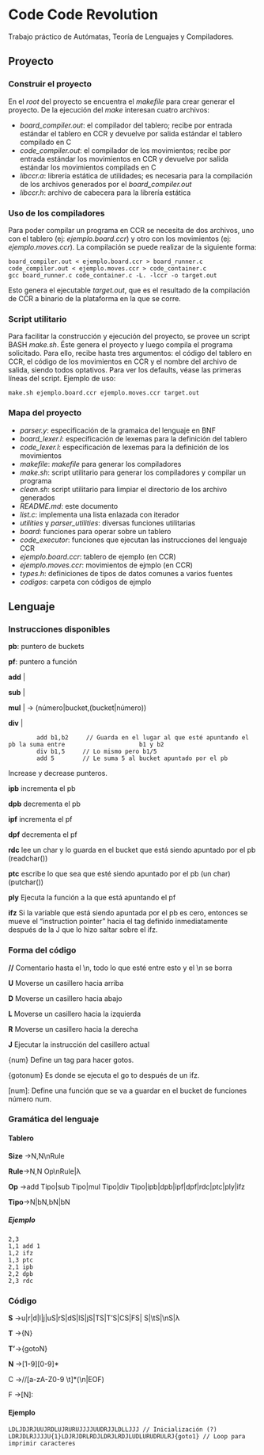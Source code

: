 # Code Code Revolution

Trabajo práctico de Autómatas, Teoría de Lenguajes y Compiladores.

## Proyecto

### Construir el proyecto

En el *root* del proyecto se encuentra el *makefile* para crear generar el proyecto.
De la ejecución del *make* interesan cuatro archivos:
* *board_compiler.out*: el compilador del tablero; recibe por entrada estándar el tablero en CCR y devuelve por salida estándar el tablero compilado en C
* *code_compiler.out*: el compilador de los movimientos; recibe por entrada estándar los movimientos en CCR y devuelve por salida estándar los movimientos compilads en C
* *libccr.a*: librería estática de utilidades; es necesaria para la compilación de los archivos generados por el *board_compiler.out*
* *libccr.h*: archivo de cabecera para la librería estática

### Uso de los compiladores

Para poder compilar un programa en CCR se necesita de dos archivos, uno con el tablero (ej: *ejemplo.board.ccr*) y otro con los movimientos (ej: *ejemplo.moves.ccr*).
La compilación se puede realizar de la siguiente forma:
```
board_compiler.out < ejemplo.board.ccr > board_runner.c
code_compiler.out < ejemplo.moves.ccr > code_container.c
gcc board_runner.c code_container.c -L. -lccr -o target.out
```

Esto genera el ejecutable *target.out*, que es el resultado de la compilación de CCR a binario de la plataforma en la que se corre.

### Script utilitario

Para facilitar la construcción y ejecución del proyecto, se provee un script BASH *make.sh*.
Éste genera el proyecto y luego compila el programa solicitado.
Para ello, recibe hasta tres argumentos: el código del tablero en CCR, el código de los movimientos en CCR y el nombre del archivo de salida, siendo todos optativos.
Para ver los defaults, véase las primeras líneas del script.
Ejemplo de uso:
```
make.sh ejemplo.board.ccr ejemplo.moves.ccr target.out
```

### Mapa del proyecto

* *parser.y*: especificación de la gramaica del lenguaje en BNF
* *board_lexer.l*: especificación de lexemas para la definición del tablero
* *code_lexer.l*: especificación de lexemas para la definición de los movimientos
* *makefile*: *makefile* para generar los compiladores
* *make.sh*: script utilitario para generar los compiladores y compilar un programa
* *clean.sh*: script utilitario para limpiar el directorio de los archivo generados
* *README.md*: este documento
* *list.c*: implementa una lista enlazada con iterador
* *utilities* y *parser_utilities*: diversas funciones utilitarias
* *board*: funciones para operar sobre un tablero
* *code_executor*: funciones que ejecutan las instrucciones del lenguaje CCR
* *ejemplo.board.ccr*: tablero de ejemplo (en CCR)
* *ejemplo.moves.ccr*: movimientos de ejmplo (en CCR)
* *types.h*: definiciones de tipos de datos comunes a varios fuentes
* *codigos*: carpeta con códigos de ejmplo

## Lenguaje

### Instrucciones disponibles
**pb**: puntero de buckets

**pf**: puntero a función


**add**    |

**sub**    |

**mul**    | -> (número|bucket,(bucket|número))

**div**    |
```
        add b1,b2     // Guarda en el lugar al que esté apuntando el pb la suma entre                     b1 y b2
        div b1,5     // Lo mismo pero b1/5
        add 5        // Le suma 5 al bucket apuntado por el pb
```

Increase y decrease punteros.

**ipb**    incrementa el pb 

**dpb**    decrementa el pb

**ipf**    incrementa el pf

**dpf**    decrementa el pf


**rdc**    lee un char y lo guarda en el bucket que está siendo apuntado por el pb (readchar())


**ptc**    escribe lo que sea que esté siendo apuntado por el pb (un char) (putchar())

**ply**    Ejecuta la función a la que está apuntando el pf

**ifz**    Si la variable que está siendo apuntada por el pb es cero, entonces se mueve el “instruction pointer” hacia el tag definido inmediatamente después de la J que lo hizo saltar sobre el ifz. 

### Forma del código

**//**    Comentario hasta el \n, todo lo que esté entre esto y el \n se borra

**U**    Moverse un casillero hacia arriba

**D**    Moverse un casillero hacia abajo

**L**    Moverse un casillero hacia la izquierda

**R**    Moverse un casillero hacia la derecha

**J**    Ejecutar la instrucción del casillero actual

{num}        Define un tag para hacer gotos.

{gotonum}    Es donde se ejecuta el go to después de un ifz.

[num]:       Define una función que se va a guardar en el bucket de funciones número num.

### Gramática del lenguaje

#### Tablero
**Size** ->N,N\nRule

**Rule**->N,N Op\nRule|λ

**Op**   ->add Tipo|sub Tipo|mul Tipo|div Tipo|ipb|dpb|ipf|dpf|rdc|ptc|ply|ifz

**Tipo**->N|bN,bN|bN


##### Ejemplo
```
2,3
1,1 add 1
1,2 ifz
1,3 ptc
2,1 ipb
2,2 dpb
2,3 rdc

```

### Código
**S** ->u|r|d|l|j|uS|rS|dS|lS|jS|TS|T’S|CS|FS| S|\tS|\nS|λ

**T** ->{N}

**T’**->{gotoN}

**N** ->[1-9][0-9]*

C ->//[a-zA-Z0-9 \t]*(\n|EOF)

F ->[N]:

#### Ejemplo
```
LDLJDJRJUUJRDLUJRURUJJJJUUDRJJLDLLJJJ // Inicialización (?)
LDRJDLRJJJJU{1}LDJRJDRLRDJLDRJLRDJLUDLURUDRULRJ{goto1} // Loop para imprimir caracteres
```
